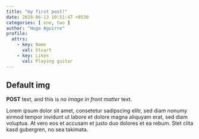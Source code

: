 ```yaml
---
title: "my first post!"
date: 2020-06-13 10:51:47 +0530
categories: [ one, two ]
author: "Hugo Aguirre"
profile:
  attrs:
    - key: Name
      val: Stuart
    - key: Likes
      val: Playing guitar
---
```


## Default img

**POST** text, and this is *no image in front matter* text.

Lorem ipsum dolor sit amet, consetetur sadipscing elitr, sed diam nonumy eirmod tempor invidunt ut labore et dolore
magna aliquyam erat, sed diam voluptua. At vero eos et accusam et justo duo dolores et ea rebum. Stet clita kasd
gubergren, no sea takimata.